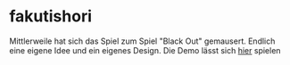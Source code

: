 # fakutishori

Mittlerweile hat sich das Spiel zum Spiel "Black Out" gemausert. Endlich eine eigene Idee und ein eigenes Design.
Die Demo lässt sich [hier](https://abulvenz.github.io/fakutishori) spielen
